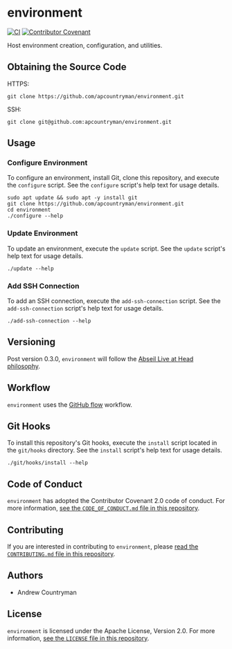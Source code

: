# environment
[![CI](https://github.com/apcountryman/environment/actions/workflows/ci.yml/badge.svg)](https://github.com/apcountryman/environment/actions/workflows/ci.yml)
[![Contributor Covenant](https://img.shields.io/badge/Contributor%20Covenant-2.0-4baaaa.svg)](CODE_OF_CONDUCT.md)

Host environment creation, configuration, and utilities.

## Obtaining the Source Code
HTTPS:
```shell
git clone https://github.com/apcountryman/environment.git
```
SSH:
```shell
git clone git@github.com:apcountryman/environment.git
```

## Usage
### Configure Environment
To configure an environment, install Git, clone this repository, and execute the
`configure` script.
See the `configure` script's help text for usage details.
```shell
sudo apt update && sudo apt -y install git
git clone https://github.com/apcountryman/environment.git
cd environment
./configure --help
```

### Update Environment
To update an environment, execute the `update` script.
See the `update` script's help text for usage details.
```shell
./update --help
```

### Add SSH Connection
To add an SSH connection, execute the `add-ssh-connection` script.
See the `add-ssh-connection` script's help text for usage details.
```shell
./add-ssh-connection --help
```

## Versioning
Post version 0.3.0, `environment` will follow the [Abseil Live at Head
philosophy](https://abseil.io/about/philosophy).

## Workflow
`environment` uses the [GitHub flow](https://guides.github.com/introduction/flow/)
workflow.

## Git Hooks
To install this repository's Git hooks, execute the `install` script located in the
`git/hooks` directory.
See the `install` script's help text for usage details.
```shell
./git/hooks/install --help
```

## Code of Conduct
`environment` has adopted the Contributor Covenant 2.0 code of conduct.
For more information, [see the `CODE_OF_CONDUCT.md` file in this
repository](CODE_OF_CONDUCT.md).

## Contributing
If you are interested in contributing to `environment`, please [read the `CONTRIBUTING.md`
file in this repository](CONTRIBUTING.md).

## Authors
- Andrew Countryman

## License
`environment` is licensed under the Apache License, Version 2.0.
For more information, [see the `LICENSE` file in this repository](LICENSE).
